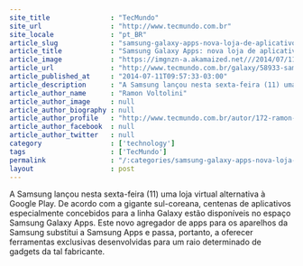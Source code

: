 ```yaml
---
site_title               : "TecMundo"
site_url                 : "http://www.tecmundo.com.br"
site_locale              : "pt_BR"
article_slug             : "samsung-galaxy-apps-nova-loja-de-aplicativos-para-a-linha-galaxy-e-lancada"
article_title            : "Samsung Galaxy Apps: nova loja de aplicativos para a linha Galaxy é lançada"
article_image            : "https://imgnzn-a.akamaized.net///2014/07/11/11094820242057-t1200x480.jpg"
article_url              : "http://www.tecmundo.com.br/galaxy/58933-samsung-galaxy-apps-loja-aplicativos-dedicados-linha-galaxy.htm"
article_published_at     : "2014-07-11T09:57:33-03:00"
article_description      : "A Samsung lançou nesta sexta-feira (11) uma loja virtual alternativa à Google Play. De acordo com a gigante sul-coreana, centenas de aplicativos especialmente concebidos para a linha Galaxy estão disponíveis no espaço Samsung Galaxy Apps. Este novo agregador de apps para os aparelhos da Samsung substitui a Samsung Apps e passa, portanto, a oferecer ferramentas exclusivas desenvolvidas para um raio determinado de gadgets da tal fabricante."
article_author_name      : "Ramon Voltolini"
article_author_image     : null
article_author_biography : null
article_author_profile   : "http://www.tecmundo.com.br/autor/172-ramon-voltolini/"
article_author_facebook  : null
article_author_twitter   : null
category                 : ['technology']
tags                     : ['TecMundo']
permalink                : "/:categories/samsung-galaxy-apps-nova-loja-de-aplicativos-para-a-linha-galaxy-e-lancada/"
layout                   : post
---
```


A Samsung lançou nesta sexta-feira (11) uma loja virtual alternativa à Google Play. De acordo com a gigante sul-coreana, centenas de aplicativos especialmente concebidos para a linha Galaxy estão disponíveis no espaço Samsung Galaxy Apps. Este novo agregador de apps para os aparelhos da Samsung substitui a Samsung Apps e passa, portanto, a oferecer ferramentas exclusivas desenvolvidas para um raio determinado de gadgets da tal fabricante.

